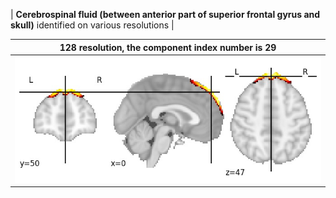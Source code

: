 


| **Cerebrospinal fluid (between anterior part of superior frontal gyrus and skull)** identified on various resolutions |

| 128 resolution, the component index number is 29|  
|:---:|  
| ![Component 128](../128/final/29.jpg "From component 128: Cerebrospinal fluid (between anterior part of superior frontal gyrus and skull)") |